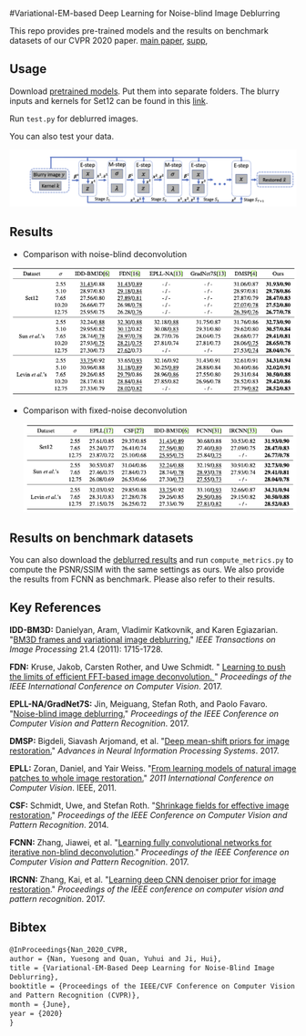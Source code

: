 #Variational-EM-based Deep Learning for Noise-blind Image Deblurring

This repo provides pre-trained models and the results on benchmark datasets of our CVPR 2020 paper.
[main paper](./paper/vem_deconv.pdf), [supp](./paper/supp.pdf),



## Usage
Download [pretrained models](https://drive.google.com/open?id=1Pk39Sdhn8mhodZUHz7_Ml4HTDmRL_qDV). Put them into separate folders. The blurry inputs and kernels for Set12 can be found in this [link](https://drive.google.com/drive/folders/1n5VKsE2VfwckgV_lPPpgNoCb_zTtye4T?usp=sharing). 

Run `test.py` for deblurred images. 

You can also test your data. 


![Network Structure](./fig/network.png)

## Results

* Comparison with noise-blind deconvolution

![Results on noise-blind deconvolution](./fig/noise_blind.png)

* Comparison with fixed-noise deconvolution

  ![Results on fixed-noise deconvolution](./fig/fixed_noise.png)

## Results on benchmark datasets

You can also download the [deblurred results](https://drive.google.com/open?id=1Rfn8S72fUq7KPq40ruWrIcTaD9RbOzrR) and run `compute_metrics.py` to compute the PSNR/SSIM with the same settings as ours. We also provide the results from FCNN as benchmark. Please also refer to their results. 

## Key References

**IDD-BM3D:**  Danielyan, Aram, Vladimir Katkovnik, and Karen Egiazarian. "[BM3D frames and variational image deblurring.](https://arxiv.org/pdf/1106.6180.pdf)" *IEEE Transactions on Image Processing* 21.4 (2011): 1715-1728.

**FDN:** Kruse, Jakob, Carsten Rother, and Uwe Schmidt. " [Learning to push the limits of efficient FFT-based image deconvolution. ](http://research.uweschmidt.org/pubs/iccv17kruse.pdf)" *Proceedings of the IEEE International Conference on Computer Vision*. 2017.

**EPLL-NA/GradNet7S:** Jin, Meiguang, Stefan Roth, and Paolo Favaro. "[Noise-blind image deblurring.](http://openaccess.thecvf.com/content_cvpr_2017/papers/Jin_Noise-Blind_Image_Deblurring_CVPR_2017_paper.pdf)" *Proceedings of the IEEE Conference on Computer Vision and Pattern Recognition*. 2017.

**DMSP:** Bigdeli, Siavash Arjomand, et al. "[Deep mean-shift priors for image restoration.](https://arxiv.org/pdf/1709.03749.pdf)" *Advances in Neural Information Processing Systems*. 2017.

**EPLL:** Zoran, Daniel, and Yair Weiss. "[From learning models of natural image patches to whole image restoration.](https://people.csail.mit.edu/danielzoran/EPLLICCVCameraReady.pdf)" *2011 International Conference on Computer Vision*. IEEE, 2011.

**CSF:** Schmidt, Uwe, and Stefan Roth. "[Shrinkage fields for effective image restoration.](http://research.uweschmidt.org/pubs/cvpr14schmidt.pdf)" *Proceedings of the IEEE Conference on Computer Vision and Pattern Recognition*. 2014.

**FCNN:** Zhang, Jiawei, et al. "[Learning fully convolutional networks for iterative non-blind deconvolution](https://arxiv.org/pdf/1611.06495.pdf)." *Proceedings of the IEEE Conference on Computer Vision and Pattern Recognition*. 2017.

**IRCNN:** Zhang, Kai, et al. "[Learning deep CNN denoiser prior for image restoration](http://openaccess.thecvf.com/content_cvpr_2017/papers/Zhang_Learning_Deep_CNN_CVPR_2017_paper.pdf)." *Proceedings of the IEEE conference on computer vision and pattern recognition*. 2017.


## Bibtex
```
@InProceedings{Nan_2020_CVPR,
author = {Nan, Yuesong and Quan, Yuhui and Ji, Hui},
title = {Variational-EM-Based Deep Learning for Noise-Blind Image Deblurring},
booktitle = {Proceedings of the IEEE/CVF Conference on Computer Vision and Pattern Recognition (CVPR)},
month = {June},
year = {2020}
}
```